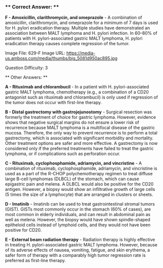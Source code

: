 ### ** Correct Answer: **

**F - Amoxicillin, clarithromycin, and omeprazole** - A combination of amoxicillin, clarithromycin, and omeprazole for a minimum of 7 days is used for H. pylori eradication therapy. Multiple studies have demonstrated an association between MALT lymphoma and H. pylori infection. In 60–80% of patients with H. pylori-associated gastric MALT lymphoma, H. pylori eradication therapy causes complete regression of the tumor.

Image File: 629-F
Image URL: https://media-us.amboss.com/media/thumbs/big_5081d950ac895.jpg

Question Difficulty: 3

** Other Answers: **

**A - Rituximab and chlorambucil** - In a patient with H. pylori-associated gastric MALT lymphoma, chemotherapy (e.g., a combination of a CD20 antagonist such as rituximab and chlorambucil) is only used if regression of the tumor does not occur with first-line therapy.

**B - Distal gastrectomy with gastrojejunostomy** - Surgical resection was formerly the treatment of choice for gastric lymphoma. However, evidence shows that negative surgical margins do not ensure a lower risk of recurrence because MALT lymphoma is a multifocal disease of the gastric mucosa. Therefore, the only way to prevent recurrence is to perform a total gastrectomy, which is associated with significant morbidity and mortality. Other treatment options are safer and more effective. A gastrectomy is now considered only if the preferred treatments have failed to treat the gastric lymphoma, or if complications such as perforation occur.

**C - Rituximab, cyclophosphamide, adriamycin, and vincristine** - A combination of rituximab, cyclophosphamide, adriamycin, and vincristine is used as a part of the R-CHOP polychemotherapy regimen to treat diffuse large B-cell lymphomas (DLBCL) of the stomach, which can cause epigastric pain and melena. A DLBCL would also be positive for the CD20 antigen. However, a biopsy would show an infiltrative growth of large cells (5 times the size of a lymphocyte) that are arranged in clusters or sheets.

**D - Imatinib** - Imatinib can be used to treat gastrointestinal stromal tumors (GIST). GISTs most commonly occur in the stomach (60% of cases), are most common in elderly individuals, and can result in abdominal pain as well as melena. However, the biopsy would have shown spindle-shaped epitheloid cells instead of lymphoid cells, and they would not have been positive for CD20.

**E - External beam radiation therapy** - Radiation therapy is highly effective in treating H. pylori-associated gastric MALT lymphoma. However, because of its adverse effects of nausea, vomiting, fatigue, and skin erythema, a safer form of therapy with a comparably high tumor regression rate is preferred as first-line therapy.

